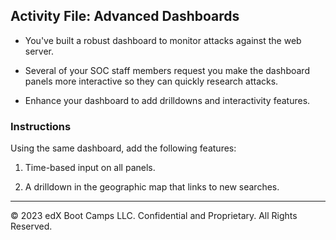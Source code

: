 ## Activity File: Advanced Dashboards

- You've built a robust dashboard to monitor attacks against the web server. 

- Several of your SOC staff members request you make the dashboard panels more interactive so they can quickly research attacks.

- Enhance your dashboard to add drilldowns and interactivity features.

### Instructions

Using the same dashboard, add the following features:

1. Time-based input on all panels.

2. A drilldown in the geographic map that links to new searches.


---
&copy; 2023 edX Boot Camps LLC. Confidential and Proprietary. All Rights Reserved.  
